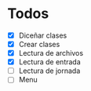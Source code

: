# Todos
- [X] Diceñar clases
- [X] Crear clases
- [X] Lectura de archivos
- [X] Lectura de entrada
- [ ] Lectura de jornada
- [ ] Menu
